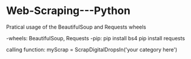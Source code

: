 # Web-Scraping---Python
Pratical usage of the BeautifulSoup and Requests wheels

-wheels:
  BeautifulSoup, Requests
-pip:
  pip install bs4
  pip install requests

calling function:
myScrap = ScrapDigitalDropsIn('your category here') 
